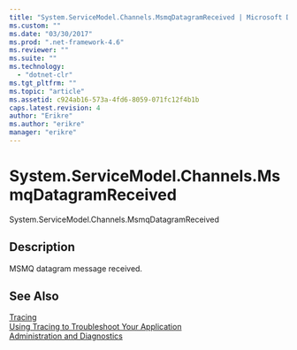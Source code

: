 ```yaml
---
title: "System.ServiceModel.Channels.MsmqDatagramReceived | Microsoft Docs"
ms.custom: ""
ms.date: "03/30/2017"
ms.prod: ".net-framework-4.6"
ms.reviewer: ""
ms.suite: ""
ms.technology: 
  - "dotnet-clr"
ms.tgt_pltfrm: ""
ms.topic: "article"
ms.assetid: c924ab16-573a-4fd6-8059-071fc12f4b1b
caps.latest.revision: 4
author: "Erikre"
ms.author: "erikre"
manager: "erikre"
---
```

# System.ServiceModel.Channels.MsmqDatagramReceived
System.ServiceModel.Channels.MsmqDatagramReceived  
  
## Description  
 MSMQ datagram message received.  
  
## See Also  
 [Tracing](../../../../../docs/framework/wcf/diagnostics/tracing/tracing.md)   
 [Using Tracing to Troubleshoot Your Application](../../../../../docs/framework/wcf/diagnostics/tracing/using-tracing-to-troubleshoot-your-application.md)   
 [Administration and Diagnostics](../../../../../docs/framework/wcf/diagnostics/administration-and-diagnostics.md)